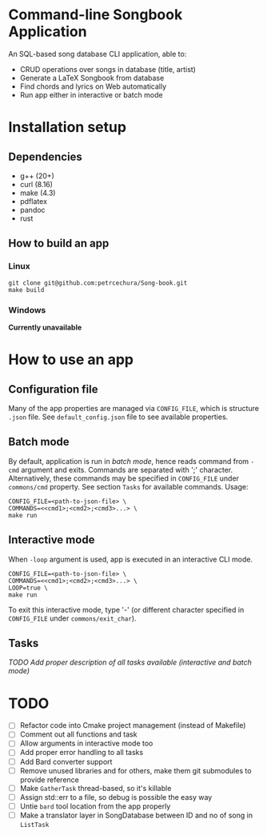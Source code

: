 # Command-line Songbook Application
An SQL-based song database CLI application, able to:
  * CRUD operations over songs in database (title, artist)
  * Generate a LaTeX Songbook from database
  * Find chords and lyrics on Web automatically
  * Run app either in interactive or batch mode

# Installation setup
## Dependencies
  * g++ (20+)
  * curl (8.16)
  * make (4.3)
  * pdflatex
  * pandoc
  * rust
## How to build an app
### Linux
```
git clone git@github.com:petrcechura/Song-book.git
make build
```
### Windows
**Currently unavailable**

# How to use an app
## Configuration file
Many of the app properties are managed via `CONFIG_FILE`, which is structure `.json` file. See `default_config.json` file to see available properties.

## Batch mode
By default, application is run in *batch mode*, hence reads command from `-cmd` argument and exits. Commands are separated with ';' character. Alternatively, these commands may be specified in `CONFIG_FILE` under `commons/cmd` property.
See section `Tasks` for available commands.
Usage:
```
CONFIG_FILE=<path-to-json-file> \
COMMANDS=<<cmd1>;<cmd2>;<cmd3>...> \
make run
```
## Interactive mode
When `-loop` argument is used, app is executed in an interactive CLI mode.
```
CONFIG_FILE=<path-to-json-file> \
COMMANDS=<<cmd1>;<cmd2>;<cmd3>...> \
LOOP=true \
make run
```
To exit this interactive mode, type '-' (or different character specified in `CONFIG_FILE` under `commons/exit_char`).

## Tasks
*TODO Add proper description of all tasks available (interactive and batch mode)*

# TODO
  - [ ] Refactor code into Cmake project management (instead of Makefile)
  - [ ] Comment out all functions and task
  - [ ] Allow arguments in interactive mode too
  - [ ] Add proper error handling to all tasks
  - [ ] Add Bard converter support
  - [ ] Remove unused libraries and for others, make them git submodules to provide reference
  - [ ] Make `GatherTask` thread-based, so it's killable
  - [ ] Assign std::err to a file, so debug is possible the easy way
  - [ ] Untie `bard` tool location from the app properly
  - [ ] Make a translator layer in SongDatabase between ID and no of song in `ListTask`